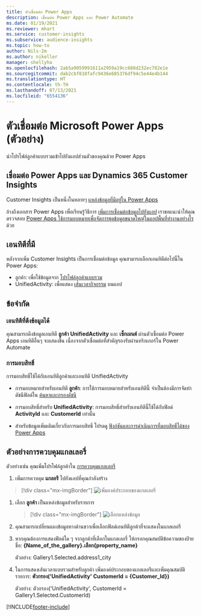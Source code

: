 ```yaml
---
title: ตัวเชื่อมต่อ Power Apps
description: เชื่อมต่อ Power Apps และ Power Automate
ms.date: 01/19/2021
ms.reviewer: mhart
ms.service: customer-insights
ms.subservice: audience-insights
ms.topic: how-to
author: Nils-2m
ms.author: nikeller
manager: shellyha
ms.openlocfilehash: 2ab5a9059991611a2959a19cc688d232ec782e1e
ms.sourcegitcommit: dab2cbf818fafc9436e685376df94c5e44e4b144
ms.translationtype: HT
ms.contentlocale: th-TH
ms.lasthandoff: 07/13/2021
ms.locfileid: "6554136"
---
```

# <a name="microsoft-power-apps-connector-preview"></a>ตัวเชื่อมต่อ Microsoft Power Apps (ตัวอย่าง)

นำโปรไฟล์ลูกค้าแบบรวมเข้าไปยังแอปส่วนตัวของคุณด้วย Power Apps

## <a name="connect-power-apps-and-dynamics-365-customer-insights"></a>เชื่อมต่อ Power Apps และ Dynamics 365 Customer Insights

Customer Insights เป็นหนึ่งในหลายๆ [แหล่งข้อมูลที่มีอยู่ใน Power Apps](/powerapps/maker/canvas-apps/working-with-data-sources)

อ้างถึงเอกสาร Power Apps เพื่อเรียนรู้วิธีการ [เพิ่มการเชื่อมต่อข้อมูลไปยังแอป](/powerapps/maker/canvas-apps/add-data-connection) เราขอแนะนำให้คุณตรวจสอบ [Power Apps ใช้การมอบหมายเพื่อจัดการชุดข้อมูลขนาดใหญ่ในแอปพื้นที่ทำงานอย่างไร](/powerapps/maker/canvas-apps/delegation-overview) ด้วย

## <a name="available-entities"></a>เอนทิตีที่มี

หลังจากเพิ่ม Customer Insights เป็นการเชื่อมต่อข้อมูล คุณสามารถเลือกเอนทิตีต่อไปนี้ใน Power Apps:

- ลูกค้า: เพื่อใช้ข้อมูลจาก [โปรไฟล์ลูกค้าแบบรวม](customer-profiles.md)
- UnifiedActivity: เพื่อแสดง [เส้นเวลากิจกรรม](activities.md) บนแอป

## <a name="limitations"></a>ข้อจำกัด

### <a name="retrievable-entities"></a>เอนทิตีที่ดึงข้อมูลได้

คุณสามารถดึงข้อมูลเอนทิตี **ลูกค้า** **UnifiedActivity** และ **เซ็กเมนต์** ผ่านตัวเชื่อมต่อ Power Apps เอนทิตีอื่นๆ จะแสดงขึ้น เนื่องจากตัวเชื่อมต่อที่สำคัญรองรับผ่านทริกเกอร์ใน Power Automate  

### <a name="delegation"></a>การมอบสิทธิ์

การมอบสิทธิ์ใช้ได้กับเอนทิตีลูกค้าและเอนทิตี UnifiedActivity 

- การมอบหมายสำหรับเอนทิตี **ลูกค้า**: การใช้การมอบหมายสำหรับเอนทิตีนี้ จำเป็นต้องมีการจัดทำดัชนีฟิลด์ใน [ค้นหาและกรองดัชนี](search-filter-index.md)  

- การมอบสิทธิ์สำหรับ **UnifiedActivity**: การมอบสิทธิ์สำหรับเอนทิตีนี้ใช้ได้กับฟิลด์ **ActivityId** และ **CustomerId** เท่านั้น  

- สำหรับข้อมูลเพิ่มเติมเกี่ยวกับการมอบสิทธิ์ โปรดดู [ฟังก์ชันและการดำเนินการที่มอบสิทธิ์ได้ของ Power Apps](/connectors/commondataservice/#power-apps-delegable-functions-and-operations-for-the-cds-for-apps) 

## <a name="example-gallery-control"></a>ตัวอย่างการควบคุมแกลเลอรี่

ตัวอย่างเช่น คุณเพิ่มโปรไฟล์ลูกค้าใน [การควบคุมแกลเลอรี](/powerapps/maker/canvas-apps/add-gallery)

1. เพิ่มการควบคุม **แกลอรี** ไปยังแอปที่คุณกำลังสร้าง

> [!div class="mx-imgBorder"]
> ![เพิ่มองค์ประกอบของแกลเลอรี](media/connector-powerapps9.png "เพิ่มองค์ประกอบของแกลเลอรี")

1. เลือก **ลูกค้า** เป็นแหล่งข้อมูลสำหรับรายการ

    > [!div class="mx-imgBorder"]
    > ![เลือกแหล่งข้อมูล](media/choose-datasource-powerapps.png "เลือกแหล่งข้อมูลหนึ่งแหล่ง")

1. คุณสามารถเปลี่ยนแผงข้อมูลทางด้านขวาเพื่อเลือกฟิลด์เอนทิตีลูกค้าที่จะแสดงในแกลเลอรี

1. หากคุณต้องการแสดงฟิลด์ใด ๆ จากลูกค้าที่เลือกในแกลเลอรี่ ให้กรอกคุณสมบัติข้อความของป้ายชื่อ: **{Name_of_the_gallery}.เลือก{property_name}**

    ตัวอย่าง: Gallery1.Selected.address1_city

1. ในการแสดงเส้นเวลาแบบรวมสำหรับลูกค้า เพิ่มองค์ประกอบของแกลเลอรีและเพิ่มคุณสมบัติรายการ: **ตัวกรอง('UnifiedActivity' CustomerId = {Customer_Id})**

    ตัวอย่าง: ตัวกรอง('UnifiedActivity', CustomerId = Gallery1.Selected.CustomerId)


[!INCLUDE[footer-include](../includes/footer-banner.md)]